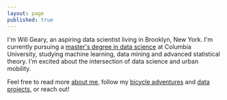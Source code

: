 ```yaml
---
layout: page
published: true
---
```


I'm Will Geary, an aspiring data scientist living in Brooklyn, New York. I'm currently pursuing a [master's degree in data science](http://datascience.columbia.edu/master-of-science-in-data-science) at Columbia University, studying machine learning, data mining and advanced statistical theory. I'm excited about the intersection of data science and urban mobility.

Feel free to read more [about me](about), follow my [bicycle adventures](/bikes) and [data projects](data), or reach out!
